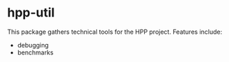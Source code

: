 hpp-util
========

This package gathers technical tools for the HPP project. Features include:
- debugging
- benchmarks
